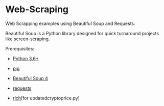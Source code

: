 # Web-Scraping
Web Scrapping examples using Beautiful Soup and Requests. 

Beautiful Soup is a Python library designed for quick turnaround projects like screen-scraping.

Prerequisites:

* [Python 3.6+](https://www.python.org/downloads/)

* [pip](https://pypi.org/project/pip/)

* [Beautiful Soup 4](https://www.crummy.com/software/BeautifulSoup/)

* [requests](https://pypi.org/project/requests/)

* [rich](https://rich.readthedocs.io/en/stable/introduction.html)[for updatedcryptoprice.py]
